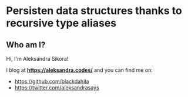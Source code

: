 # Persisten data structures thanks to recursive type aliases

## Who am I?

Hi, I'm Aleksandra Sikora!

I blog at **https://aleksandra.codes/** and you can find me on:

- https://github.com/blackdahila
- https://twitter.com/aleksandrasays
